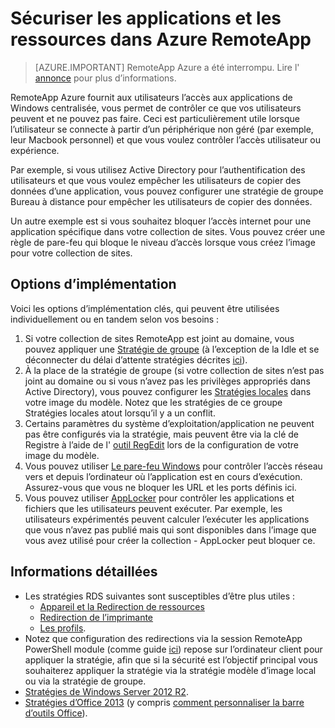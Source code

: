 
<properties
    pageTitle="Sécuriser les applications et les ressources dans Azure RemoteApp | Microsoft Azure"
    description="Apprenez à verrouiller les applications et ressources dans Azure RemoteApp"
    services="remoteapp"
    documentationCenter=""
    authors="lizap"
    manager="mbaldwin" />

<tags
    ms.service="remoteapp"
    ms.workload="compute"
    ms.tgt_pltfrm="na"
    ms.devlang="na"
    ms.topic="article"
    ms.date="08/15/2016"
    ms.author="elizapo" />



# <a name="secure-apps-and-resources-in-azure-remoteapp"></a>Sécuriser les applications et les ressources dans Azure RemoteApp

> [AZURE.IMPORTANT]
> RemoteApp Azure a été interrompu. Lire l' [annonce](https://go.microsoft.com/fwlink/?linkid=821148) pour plus d’informations.

RemoteApp Azure fournit aux utilisateurs l’accès aux applications de Windows centralisée, vous permet de contrôler ce que vos utilisateurs peuvent et ne pouvez pas faire.  Ceci est particulièrement utile lorsque l’utilisateur se connecte à partir d’un périphérique non géré (par exemple, leur Macbook personnel) et que vous voulez contrôler l’accès utilisateur ou expérience.

Par exemple, si vous utilisez Active Directory pour l’authentification des utilisateurs et que vous voulez empêcher les utilisateurs de copier des données d’une application, vous pouvez configurer une stratégie de groupe Bureau à distance pour empêcher les utilisateurs de copier des données.

Un autre exemple est si vous souhaitez bloquer l’accès internet pour une application spécifique dans votre collection de sites. Vous pouvez créer une règle de pare-feu qui bloque le niveau d’accès lorsque vous créez l’image pour votre collection de sites.

## <a name="implementation-options"></a>Options d’implémentation

  Voici les options d’implémentation clés, qui peuvent être utilisées individuellement ou en tandem selon vos besoins :

1.  Si votre collection de sites RemoteApp est joint au domaine, vous pouvez appliquer une [Stratégie de groupe](https://technet.microsoft.com/library/cc725828.aspx) (à l’exception de la Idle et se déconnecter du délai d’attente stratégies décrites [ici](../azure-subscription-service-limits.md)).
2.  À la place de la stratégie de groupe (si votre collection de sites n’est pas joint au domaine ou si vous n’avez pas les privilèges appropriés dans Active Directory), vous pouvez configurer les [Stratégies locales](https://technet.microsoft.com/library/cc775702.aspx) dans votre image du modèle.  Notez que les stratégies de ce groupe Stratégies locales atout lorsqu’il y a un conflit.
3.  Certains paramètres du système d’exploitation/application ne peuvent pas être configurés via la stratégie, mais peuvent être via la clé de Registre à l’aide de l' [outil RegEdit](./remoteapp-hybridtrouble.md) lors de la configuration de votre image du modèle.
4.  Vous pouvez utiliser [Le pare-feu Windows](http://windows.microsoft.com/en-US/windows-8/Windows-Firewall-from-start-to-finish) pour contrôler l’accès réseau vers et depuis l’ordinateur où l’application est en cours d’exécution. Assurez-vous que vous ne bloquer les URL et les ports définis ici.
5.  Vous pouvez utiliser [AppLocker](https://technet.microsoft.com/library/hh831440.aspx) pour contrôler les applications et fichiers que les utilisateurs peuvent exécuter. Par exemple, les utilisateurs expérimentés peuvent calculer l’exécuter les applications que vous n’avez pas publié mais qui sont disponibles dans l’image que vous avez utilisé pour créer la collection - AppLocker peut bloquer ce.

## <a name="detailed-information"></a>Informations détaillées

- Les stratégies RDS suivantes sont susceptibles d’être plus utiles :
    - [Appareil et la Redirection de ressources](https://technet.microsoft.com/library/ee791794.aspx)
    - [Redirection de l’imprimante](https://technet.microsoft.com/library/ee791784.aspx)
    - [Les profils](https://technet.microsoft.com/library/ee791865.aspx).
- Notez que configuration des redirections via la session RemoteApp PowerShell module (comme guide [ici](./remoteapp-redirection.md)) repose sur l’ordinateur client pour appliquer la stratégie, afin que si la sécurité est l’objectif principal vous souhaiterez appliquer la stratégie via la stratégie modèle d’image local ou via la stratégie de groupe.
- [Stratégies de Windows Server 2012 R2](https://technet.microsoft.com/library/hh831791.aspx).
- [Stratégies d’Office 2013](https://technet.microsoft.com/library/cc178969.aspx) (y compris [comment personnaliser la barre d’outils Office](https://technet.microsoft.com/library/cc179143.aspx)).
